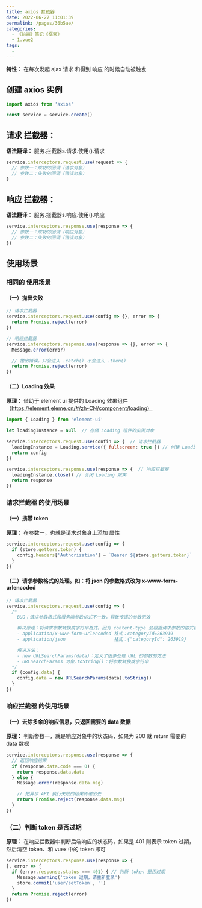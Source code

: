 ```yaml
---
title: axios 拦截器
date: 2022-06-27 11:01:39
permalink: /pages/36b5ae/
categories:
  - 《前端》笔记《框架》
  - 1.vue2
tags:
  - 
---
```

**特性：** 在每次发起 ajax 请求 和得到 响应 的时候自动被触发

## 创建 axios 实例
  ```js
  import axios from 'axios'

  const service = service.create()
  ```

## 请求 拦截器：
  **语法翻译：** 服务.拦截器s.请求.使用().请求

  ```js
  service.interceptors.request.use(request => {
    // 参数一：成功的回调（请求对象）
    // 参数二：失败的回调（错误对象）
  }
  ```

## 响应 拦截器：
  **语法翻译：** 服务.拦截器s.响应.使用().响应

  ```js
  service.interceptors.response.use(response => {
    // 参数一：成功的回调（响应对象）
    // 参数二：失败的回调（错误对象）
  })
  ```

## 使用场景
  ### 相同的 使用场景
  #### （一）抛出失败
  ```js
  // 请求拦截器
  service.interceptors.request.use(config => {}, error => {
    return Promise.reject(error)
  })
  ```

  ```js
  // 响应拦截器
  service.interceptors.response.use(response => {}, error => {
    Message.error(error)

    // 抛出错误。只会进入 .catch() 不会进入 .then()
    return Promise.reject(error)
  })
  ```

  #### （二）Loading 效果
  **原理：** 借助于 element ui 提供的 Loading 效果组件（https://element.eleme.cn/#/zh-CN/component/loading）

  ```js
  import { Loading } from 'element-ui'
  
  let loadingInstance = null  // 存储 Loading 组件的实例对象

  service.interceptors.request.use(confin => {  // 请求拦截器
    loadingInstance = Loading.service({ fullscreen: true }) // 创建 Loading 组件的实例，并全屏展示 Loading 效果
    return config
  })

  service.interceptors.response.use(response => {  // 响应拦截器
    loadingInstance.close() // 关闭 Loading 效果
    return response
  })
  ```

  ### 请求拦截器 的使用场景
  #### （一）携带 token
  **原理：** 在参数一，也就是请求对象身上添加 属性

  ```js
  service.interceptors.request.use(config => {
    if (store.getters.token) {
      config.headers['Authorization'] = `Bearer ${store.getters.token}`
    }
  })
  ```

  #### （二）请求参数格式的处理。如：将 json 的参数格式改为 x-www-form-urlencoded
  ```js
  // 请求拦截器
  service.interceptors.request.use(config => {
    /*
      BUG：请求参数格式和服务端参数格式不一致，导致传递的参数无效

      解决原理：将请求参数转换成字符串格式。因为 content-type 会根据请求参数的格式自动变换请求格式
      - application/x-www-form-urlencoded 格式：categoryId=263919
      - application/json                  格式：{"categoryId": 263919}

      解决方法：
      - new URLSearchParams(data)：定义了很多处理 URL 的参数的方法
      - URLSearchParams 对象.toString()：将参数转换成字符串
    */
    if (config.data) {
      config.data = new URLSearchParams(data).toString()
    }
  })
  ```

  ### 响应拦截器 的使用场景
  #### （一）去除多余的响应信息，只返回需要的 data 数据
  **原理：** 判断参数一，就是响应对象中的状态码，如果为 200 就 return 需要的 data 数据

  ```js
  service.interceptors.response.use(response => {
    // 返回响应结果
    if (response.data.code === 0) {
      return response.data.data
    } else {
      Message.error(response.data.msg)

      // 把异步 API 执行失败的结果传递出去
      return Promise.reject(response.data.msg)
    }
  })
  ```

  ### （二）判断 token 是否过期
  **原理：** 在响应拦截器中判断后端响应的状态码，如果是 401 则表示 token 过期，然后清空 token、和 vuex 中的 token 即可

  ```js
  service.interceptors.response.use(response => {
  }, error => {
    if (error.response.status === 401) { // 判断 token 是否过期
      Message.warning('token 过期，请重新登录')
      store.commit('user/setToken', '')
    }
    return Promise.reject(error)
  })
  ```